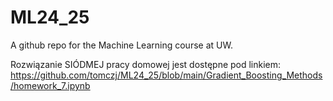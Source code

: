 # ML24_25
A github repo for the Machine Learning course at UW.

Rozwiązanie SIÓDMEJ pracy domowej jest dostępne pod linkiem:
https://github.com/tomczj/ML24_25/blob/main/Gradient_Boosting_Methods/homework_7.ipynb
